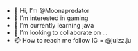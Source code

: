 - 👋 Hi, I’m @Moonapredator
- 👀 I’m interested in gaming
- 🌱 I’m currently learning java
- 💞️ I’m looking to collaborate on ...
- 📫 How to reach me follow IG = @julzz.ju

<!---
Moonapredator/Moonapredator is a ✨ special ✨ repository because its `README.md` (this file) appears on your GitHub profile.
You can click the Preview link to take a look at your changes.
--->
